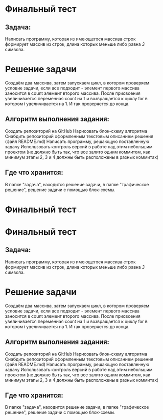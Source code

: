 # Финальный тест

## Задача: 

Написать программу, которая из имеющегося массива строк формирует массив из строк, длина которых меньше либо равна *3* символа.

# Решение задачи

Создаём два массива, затем запускаем цикл, в котором проверяем условие задачи, если все подходит - элемент первого массива заносится в count элемент второго массива. После присвоения увеличивается переменная count на 1 и возвращается к циклу for в котором i увеличивается на 1. И так проверяется до конца.

## Алгоритм выполнения задания:

Создать репозиторий на GitHub
Нарисовать блок-схему алгоритма
Снабдить репозиторий оформленным текстовым описанием решения (файл README.md)
Написать программу, решающую поставленную задачу
Использовать контроль версий в работе над этим небольшим проектом (не должно быть так, что все залито одним коммитом, как минимум этапы 2, 3 и 4 должны быть расположены в разных коммитах)

## Где что хранится:
В папке "задача", находится решение задачи, в папке "графическое решение", решение задачи с помощью блок-схемы.
# Финальный тест
# Финальный тест

## Задача: 

Написать программу, которая из имеющегося массива строк формирует массив из строк, длина которых меньше либо равна *3* символа.

# Решение задачи

Создаём два массива, затем запускаем цикл, в котором проверяем условие задачи, если все подходит - элемент первого массива заносится в count элемент второго массива. После присвоения увеличивается переменная count на 1 и возвращается к циклу for в котором i увеличивается на 1. И так проверяется до конца.

## Алгоритм выполнения задания:

Создать репозиторий на GitHub
Нарисовать блок-схему алгоритма
Снабдить репозиторий оформленным текстовым описанием решения (файл README.md)
Написать программу, решающую поставленную задачу
Использовать контроль версий в работе над этим небольшим проектом (не должно быть так, что все залито одним коммитом, как минимум этапы 2, 3 и 4 должны быть расположены в разных коммитах)

## Где что хранится:
В папке "задача", находится решение задачи, в папке "графическое решение", решение задачи с помощью блок-схемы.
